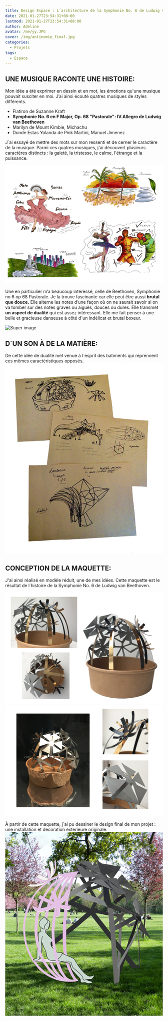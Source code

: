 ```yaml
---
title: Design Espace : L´architecture de la Symphonie No. 6 de Ludwig van Beethoven
date: 2021-01-27T23:54:31+08:00
lastmod: 2021-01-27T23:54:31+08:00
author: Adeline
avatar: /me/yy.JPG
cover: /img/antinomie_final.jpg
categories:
  - Projets
tags:
  - Espace
---
```



<!--more-->


## UNE MUSIQUE RACONTE UNE HISTOIRE:

Mon idée a été exprimer en dessin et en mot, les émotions qu'une musique pouvait susciter en moi. J’ai ainsi écouté quatres musiques de styles différents.

- Flatiron de Suzanne Kraft
- **Symphonie No. 6 en F Major, Op. 68 "Pastorale": IV.Allegro de Ludwig van Beethoven**
- Marilyn de Mount Kimbie, Michachu
- Donde Estas Yolanda de Pink Martini, Manuel Jimenez

J´ai essayé de mettre des mots sur mon ressenti et de cerner le caractère de la musique. Parmi ces quatres musiques, j'ai découvert plusieurs caractères distincts :  la gaieté, la tristesse, le calme, l'étrange et la puissance.

![Super image](/img/croquis_4musiques.jpg)

Une en particulier m’a beaucoup intéressé, celle de Beethoven, Symphonie no 6 op 68 Pastorale. Je la trouve fascinante car elle peut être aussi **brutal que douce.** Elle alterne les notes d’une façon où on ne saurait savoir si on va tomber sur des notes graves ou aiguës, douces ou dures. Elle transmet **un aspect de dualité** qui est assez intéressant. Elle me fait penser à une belle et gracieuse danseuse à côté d´un indélicat et brutal boxeur. 

![Super image](/img/croquis_dualite.jpg)


## D´UN SON À DE LA MATIÈRE:

De cette idée de dualité met venue à l´esprit des batiments qui reprennent ces mêmes caractéristiques opposés.
![Super image](/img/croquis_musique.jpg)


## CONCEPTION DE LA MAQUETTE:

J'ai ainsi réalisé en modèle réduit, une de mes idées. Cette maquette est le résultat de l´histoire de la Symphonie No. 6 de Ludwig van Beethoven.

![Super image](/img/maquette_musique1.PNG)
![Super image](/img/maquette_musique2.PNG)

À partir de cette maquette, j´ai pu dessiner le design final de mon projet : une installation et decoration exterieure originale.
![Super image](/img/antinomie_final.jpg)
